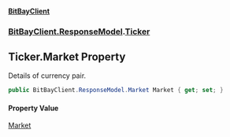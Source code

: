 #### [BitBayClient](./index.md 'index')
### [BitBayClient.ResponseModel](./BitBayClient-ResponseModel.md 'BitBayClient.ResponseModel').[Ticker](./BitBayClient-ResponseModel-Ticker.md 'BitBayClient.ResponseModel.Ticker')
## Ticker.Market Property
Details of currency pair.  
```csharp
public BitBayClient.ResponseModel.Market Market { get; set; }
```
#### Property Value
[Market](./BitBayClient-ResponseModel-Market.md 'BitBayClient.ResponseModel.Market')  
